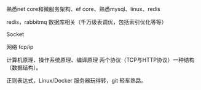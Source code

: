 熟悉net core和微服务架构、ef core、熟悉mysql、linux、redis

redis，rabbitmq 数据库相关（千万级表调优，包括索引优化等等）

Socket

网络 tcp/ip  

计算机原理、操作系统原理、编译原理 两个协议（TCP与HTTP协议）一种结构（数据结构）。

正则表达式，Linux/Docker 服务器玩得转，git 轻车熟路。
